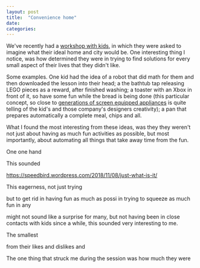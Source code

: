 ```yaml
---
layout: post
title:  "Convenience home"
date:   
categories:
---
```




We've recently had a [workshop with kids](https://design.uniform.net/blog/kids-imagine-the-impossible-day), in which they were asked to imagine what their ideal home and city would be. One interesting thing I notice, was how determined they were in trying to find solutions for every small aspect of their lives that they didn't like.

Some examples. One kid had the idea of a robot that did math for them and then downloaded the lesson into their head; a the bathtub tap releasing LEGO pieces as a reward, after finished washing; a toaster with an Xbox in front of it, so have some fun while the bread is being done (this particular concept, so close to [generations of screen equipped appliances](http://fuckyeahinternetfridge.tumblr.com/) is quite telling of the kid's and those company's designers creativity); a pan that prepares automatically a complete meal, chips and all.

What I found the most interesting from these ideas, was they they weren't not just about having as much fun activities as possible, but most importantly, about automating all things that take away time from the fun.

One one hand



This sounded

https://speedbird.wordpress.com/2018/11/08/just-what-is-it/



This eagerness, not just trying


but to get rid
in having fun as much as possi in trying to squeeze as much fun in any

might not sound like a surprise for many, but not having been in close contacts with kids since a while, this sounded very interesting to me.



The smallest



 from their likes and dislikes and

The one thing that struck me during the session was how much they were
